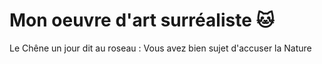 # Mon oeuvre d'art surréaliste 🐱

Le Chêne un jour dit au roseau :
Vous avez bien sujet d'accuser la Nature